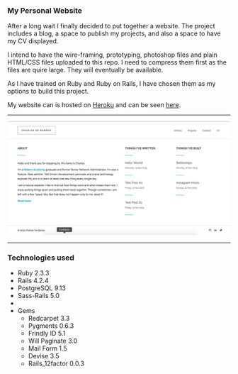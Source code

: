 ### My Personal Website

After a long wait I finally decided to put together a website. The project includes a blog, a space to publish my projects, and also a space to have my CV displayed.

I intend to have the wire-framing, prototyping, photoshop files and plain HTML/CSS files uploaded to this repo. I need to compress them first as the files are quire large. They will eventually be available.

As I have trained on Ruby and Ruby on Rails, I have chosen them as my options to build this project.

My website can is hosted on [Heroku](https://www.heroku.com/) and can be seen [here](https://charlesdebarros.herokuapp.com/).

***

![image](https://raw.githubusercontent.com/charlesdebarros/My-Blog/master/app/assets/images/screenshot.jpg)

***

### Technologies used

* Ruby 2.3.3
* Rails 4.2.4
* PostgreSQL 9.13
* Sass-Rails 5.0
*
* Gems
  - Redcarpet 3.3
  - Pygments 0.6.3
  - Frindly ID 5.1
  - Will Paginate 3.0
  - Mail Form 1.5
  - Devise 3.5
  - Rails_12factor 0.0.3
